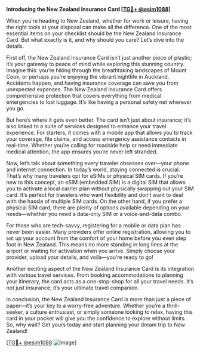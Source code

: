 **Introducing the New Zealand Insurance Card [[TG💪+ @esim1088](https://t.me/s/esim1088)]**

When you're heading to New Zealand, whether for work or leisure, having the right tools at your disposal can make all the difference. One of the most essential items on your checklist should be the New Zealand Insurance Card. But what exactly is it, and why should you care? Let’s dive into the details.

First off, the New Zealand Insurance Card isn’t just another piece of plastic; it’s your gateway to peace of mind while exploring this stunning country. Imagine this: you’re hiking through the breathtaking landscapes of Mount Cook, or perhaps you’re enjoying the vibrant nightlife in Auckland. Accidents happen, and having insurance coverage can save you from unexpected expenses. The New Zealand Insurance Card offers comprehensive protection that covers everything from medical emergencies to lost luggage. It’s like having a personal safety net wherever you go.

But here’s where it gets even better. The card isn’t just about insurance; it’s also linked to a suite of services designed to enhance your travel experience. For starters, it comes with a mobile app that allows you to track your coverage, file claims, and access emergency assistance contacts in real-time. Whether you’re calling for roadside help or need immediate medical attention, the app ensures you’re never left stranded.

Now, let’s talk about something every traveler obsesses over—your phone and internet connection. In today’s world, staying connected is crucial. That’s why many travelers opt for eSIMs or physical SIM cards. If you’re new to this concept, an eSIM (embedded SIM) is a digital SIM that allows you to activate a local carrier plan without physically swapping out your SIM card. It’s perfect for travelers who want flexibility and don’t want to deal with the hassle of multiple SIM cards. On the other hand, if you prefer a physical SIM card, there are plenty of options available depending on your needs—whether you need a data-only SIM or a voice-and-data combo.

For those who are tech-savvy, registering for a mobile or data plan has never been easier. Many providers offer online registration, allowing you to set up your account from the comfort of your home before you even step foot in New Zealand. This means no more standing in long lines at the airport or waiting for activation when you arrive. Simply choose your provider, upload your details, and voilà—you’re ready to go!

Another exciting aspect of the New Zealand Insurance Card is its integration with various travel services. From booking accommodations to planning your itinerary, the card acts as a one-stop-shop for all your travel needs. It’s not just insurance; it’s your ultimate travel companion.

In conclusion, the New Zealand Insurance Card is more than just a piece of paper—it’s your key to a worry-free adventure. Whether you’re a thrill-seeker, a culture enthusiast, or simply someone looking to relax, having this card in your pocket will give you the confidence to explore without limits. So, why wait? Get yours today and start planning your dream trip to New Zealand!

[[TG💪+ @esim1088](https://t.me/s/esim1088) ![Image](https://i.postimg.cc/Y0z9fWf4/image.png)]